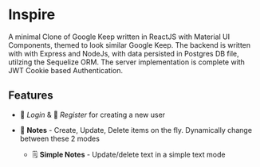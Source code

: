 # Inspire 


A minimal Clone of Google Keep written in ReactJS with Material UI Components, themed to look similar Google Keep.
The backend is written with with Express and NodeJs, with data persisted in Postgres DB file, utilzing the Sequelize ORM. The server implementation is complete with JWT Cookie based Authentication.



## Features

* 🔐 *Login* & 🔏 *Register* for creating a new user

* 📝 **Notes** - Create, Update, Delete items on the fly. Dynamically change between these 2 modes

  * 🗒 **Simple Notes** - Update/delete text in a simple text mode

